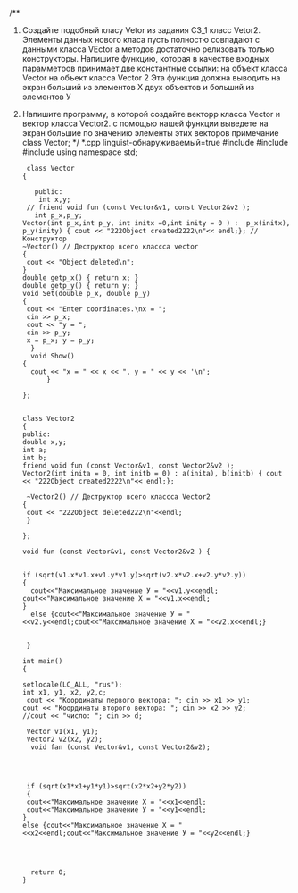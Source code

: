 /** 
 1. Создайте подобный класу Vetor из задания С3_1 класс Vetor2. Элементы данных нового класа
 пусть полностю совпадают с данными класса VEctor а методов достаточно
 релизовать только конструкторы.
 Напишите функцию, которая в качестве входных парамметров принимает две константные ссылки:
    на объект класса Vector
    на объект класса Vector 2
Эта функция должна выводить на экран больший из элементов Х двух объектов
и больший из элементов У
2. Напишите программу, в которой создайте векторр класса Vector и вектор класса Vector2.
с помощью нашей функции выведете на экран большие по значению элементы этих векторов
примечание class Vector;
 */ 
*.cpp linguist-обнаруживаемый=true
        #include <iostream>
        #include <cmath>
        #include <vector>
        using namespace std;

        class Vector
       {

          public:
           int x,y;
        // friend void fun (const Vector&v1, const Vector2&v2 );
          int p_x,p_y;
       Vector(int p_x,int p_y, int initx =0,int inity = 0 ) :  p_x(initx), p_y(inity) { cout << "222Object created2222\n"<< endl;}; // Конструктор
       ~Vector() // Деструктор всего классса vector
       {
        cout << "Object deleted\n";
       }
       double getp_x() { return x; }
       double getp_y() { return y; }
       void Set(double p_x, double p_y)
       {
        cout << "Enter coordinates.\nx = ";
        cin >> p_x;
        cout << "y = ";
        cin >> p_y;
        x = p_x; y = p_y;
         }
         void Show()
       {
         cout << "x = " << x << ", y = " << y << '\n';
             }

       };


       class Vector2
       {
       public:
       double x,y;
       int a;
       int b;
       friend void fun (const Vector&v1, const Vector2&v2 );
       Vector2(int inita = 0, int initb = 0) : a(inita), b(initb) { cout << "222Object created2222\n"<< endl;};

        ~Vector2() // Деструктор всего классса Vector2
       {
        cout << "222Object deleted222\n"<<endl;
        }

       };

       void fun (const Vector&v1, const Vector2&v2 ) {


       if (sqrt(v1.x*v1.x+v1.y*v1.y)>sqrt(v2.x*v2.x+v2.y*v2.y))
       {
         cout<<"Максимальное значение У = "<<v1.y<<endl; cout<<"Максимальное значение X = "<<v1.x<<endl;
       }
         else {cout<<"Максимальное значение У = "<<v2.y<<endl;cout<<"Максимальное значение X = "<<v2.x<<endl;}


        }

       int main()
       {

       setlocale(LC_ALL, "rus");
       int x1, y1, x2, y2,c;
        cout << "Координаты первого вектора: "; cin >> x1 >> y1;
       cout << "Координаты второго вектора: "; cin >> x2 >> y2;
       //cout << "число: "; cin >> d;

        Vector v1(x1, y1);
        Vector2 v2(x2, y2);
         void fan (const Vector&v1, const Vector2&v2);




        if (sqrt(x1*x1+y1*y1)>sqrt(x2*x2+y2*y2))
        {
        cout<<"Максимальное значение X = "<<x1<<endl;
        cout<<"Максимальное значение У = "<<y1<<endl;
       }
       else {cout<<"Максимальное значение X = "<<x2<<endl;cout<<"Максимальное значение У = "<<y2<<endl;}




         return 0;
       }


